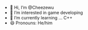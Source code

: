 - 👋 Hi, I’m @Cheezewu
- 👀 I’m interested in game developing
- 🌱 I’m currently learning ... C++
- 😄 Pronouns: He/him

<!---
Cheezewu/Cheezewu is a ✨ special ✨ repository because its `README.md` (this file) appears on your GitHub profile.
You can click the Preview link to take a look at your changes.
--->
